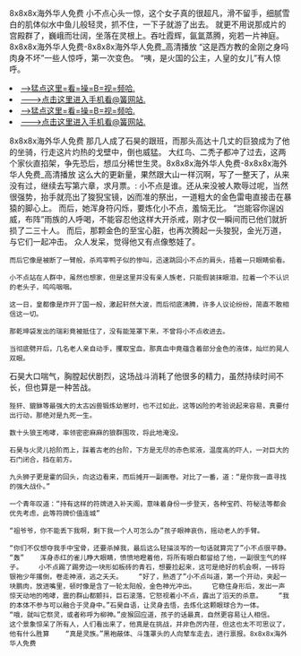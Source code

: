 8x8x8x海外华人免费    小不点心头一惊，这个女子真的很超凡，滑不留手，细腻雪白的肌体似水中鱼儿般轻灵，抓不住，一下子就游了出去。    就更不用说那成片的宫殿群了，巍峨而壮阔，坐落在灵根上。吞吐霞辉，氤氲蒸腾，宛若一片神庭。8x8x8x海外华人免费-8x8x8x海外华人免费_高清播放    “这是西方教的金刚之身吗肉身不坏”一些人惊呼，第一次变色。    “咦，是火国的公主，人皇的女儿”有人惊呼。

<li><a href="http://vlssdl878.sg925.xyz/#md_1026">-->猛点这里=看=操=B=视=频哈.</a></li>
<li><a href="http://vlssdl878.sg925.xyz/#md_1026">--->点击这里进入手机看@簧网站.</a></li>





<li><a href="http://vlssdl878.sg925.xyz/#md_1026">-->猛点这里=看=操=B=视=频哈.</a></li>
<li><a href="http://vlssdl878.sg925.xyz/#md_1026">--->点击这里进入手机看@簧网站.</a></li>



8x8x8x海外华人免费    那几人成了石昊的跟班，而那头高达十几丈的巨狼成为了他的坐骑，行走这片灼热的戈壁中，倒也威猛。    大红鸟、二秃子都冲了过去，这两个家伙直掐架，争先恐后，想瓜分稀世生灵。8x8x8x海外华人免费-8x8x8x海外华人免费_高清播放    这么大的更新量，果然跟大山一样沉啊，写了一整天了，从来没有过，继续去写第六章，求月票。:
    小不点是谁。还从来没被人欺辱过呢，当然很强势，抬手就亮出了狻猊宝镜，凶而准的祭出，一道粗大的金色雷电直接击在暴猿的脚心上。    而后，她浑身符闪烁，要炼化小不点，羞恼无比。    “岂能容你逞凶威，布阵”雨族的人呼喝，不能容忍他这样大开杀戒，刚才仅一瞬间而已他们就折损了二三十人。    而后，那颗金色的至宝心脏，也再次腾起一头狻猊，金光万道，与它们一起冲击。    众人发呆，觉得他又有点像憨娃了。

    而后它像是被断了一臂般，杀鸡宰鸭子似的惨叫，迅速跳回小不点的肩头，捂着一只眼睛偷看。

    小不点站在人群中，虽然也想家，但是这里并没有亲人族老，只能假装抹眼泪，拉着一个不认识的老头子，呜呜咽咽。

    这一日，皇都像是炸开了国一般，激起轩然大波，而后彻底沸腾，许多人议论纷纷，简直不敢相信这一切。

    那乾坤袋发出的瑞彩竟被抵住了，没有能笼罩下来，不曾将小不点收进去。

    当彻底劈开后，几名老人亲自动手，攫取宝血，那真血中竟蕴含着部分金色的液体，灿烂的晃人双眼。

石昊大口喘气，胸膛起伏剧烈，这场战斗消耗了他很多的精力，虽然持续时间不长，但也算是一种苦战。

    狴犴、貔貅等最强大的太古凶兽锻炼幼崽时，也不过如此，这等凶险的考验说起来容易，真要付出行动，那绝对是九死一生。

    数十头狼王咆哮，率领密密麻麻的狼群围攻，将此地淹没。

    石昊与火灵儿拾阶而上，踩着古老的台阶，下方是无尽的赤色浆液，温度高的吓人，一对巨大的石门闭合，挡在前方。

    九头狮子更是霍的回头，向这边看来，而后摊开一副画卷。对比了一番，道：“是你我一直寻找的强大战仆。”

    一个青年叹道：“持有这样的符牌进入补天阁，意味着身份一步登天，各种宝药、符秘法等都会优先考虑，此等符牌价值连城”

    “祖爷爷，你不能丢下我啊，剩下我一个人可怎么办”孩子眼神哀伤，摇动老人的手臂。

    “你们不仅想夺我手中宝骨，还要杀掉我，最后这么轻描淡写的一句话就算完了”小不点很平静。    “轰”    浑身赤红的雀儿睁大眼睛，愤愤地瞪着他，将所有眼白都留给了他，一副很生气的样子。    小不点踢了踢旁边一块形如板砖的青石，想要捡起来，这可是绝好的机会啊，一砖将银袍少年撂倒，卷走神液，逃之夭夭。    “好了，熟透了”小不点叫道，第一个开动，夹起一块鹏肉，放进嘴里，顿时像是含了一轮太阳般，金色神光冲出。    它稳住身形后，发出一声惊天动地的咆哮，震的群山都颤抖，巨石滚落，它怒视着小不点，露出了滔天的杀意。    “我的本体不参与可以融合于灵身中。”石昊自语，让灵身去悟，去炼化这颗眼球合为一体。    “哦，就叫它祭灵，或者称呼为柳神。”皮猴回应道，孩子的话最真，自然更容易让人相信。    这个景象惊呆了所有人，人们看出来了，他真是在挑战，并非色厉内荏，但这也太不可思议了，他有什么胜算    “真是灵族。”黑袍蔽体、斗篷罩头的人向辇车走去，进行禀报。8x8x8x海外华人免费

